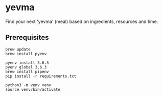 # yevma
Find your next 'yevma' (meal) based on ingredients, resources and time.

## Prerequisites

```
brew update
brew install pyenv

pyenv install 3.6.3
pyenv global 3.6.3
brew install pipenv
pip install -r requirements.txt 

python3 -m venv venv
source venv/bin/activate
```
